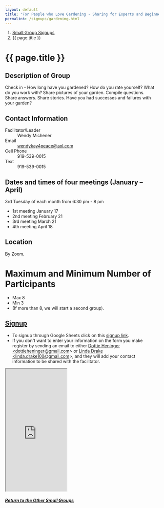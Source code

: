 ```yaml
---
layout: default
title: "For People who Love Gardening - Sharing for Experts and Beginners (by Zoom)"
permalink: /signups/gardening.html
---
```

<nav aria-label="breadcrumb">
  <ol class="breadcrumb">
      <li class="breadcrumb-item"><a class="noIcon" href="{{ site.baseurl }}/small-groups.html">Small Group Signups</a></li>
      <li class="breadcrumb-item active" aria-current="page">{{ page.title }}</li>
  </ol>
</nav>

# {{ page.title }}

## Description of Group
Check in - How long have you gardened? How do you rate yourself? What do you 
work with? Share pictures of your garden. Compile questions.  
Share answers. Share stories. Have you had successes and failures with 
your garden?

## Contact Information
<dl> 
  <dt>Facilitator/Leader</dt>
  <dd>Wendy Michener</dd>
  <dt>Email</dt>
  <dd><a href="mailto:wendykay4peace@aol.com">wendykay4peace@aol.com</a></dd>
  <dt>Cell Phone</dt>
  <dd>919-539-0015</dd>
  <dt>Text</dt>
  <dd>919-539-0015</dd>
</dl>

## Dates and times of four meetings (January – April)
3rd Tuesday of each month from 6:30 pm - 8 pm

- 1st meeting January 17
- 2nd meeting February 21
- 3rd meeting March 21
- 4th meeting April 18

## Location
By Zoom.

# Maximum and Minimum Number of Participants
- Max 8
- Min 3
- (If more than 8, we will start a second group).

## [Signup](https://docs.google.com/spreadsheets/d/1eoVbeAtNKUk8bddU8P58Cf5UIR6_-tRpozMOPuBK_Ww/edit?usp=sharing)
- To signup through Google Sheets click on this [signup link](https://docs.google.com/spreadsheets/d/1eoVbeAtNKUk8bddU8P58Cf5UIR6_-tRpozMOPuBK_Ww/edit?usp=sharing).
- If you don't want to enter your information on the form you make register by 
  sending an email to either <a href='mailto:dottieheninger@gmail.com'>Dottie Heninger &lt;dottieheninger@gmail.com&gt;</a> or 
  <a href='mailto:linda.drake100@gmail.com'>Linda Drake &lt;linda.drake100@gmail.com&gt;</a>, and they will add 
  your contact information to be shared with the facilitator.

<div class="text-center">
  <iframe src="https://docs.google.com/spreadsheets/d/e/2PACX-1vROQ23YkVh_aUTfRRSjot3v94sLNeKHQq8gtI3JT_n8dVHdmtYGhWWgB9WsSq79ueYtzbxEabIu84VZ/pubhtml?gid=198606566&amp;single=true&amp;widget=true&amp;headers=false&amp;range=A2:B11"
  width="200px"
  height="400px">
</iframe>
</div>

<div class="text-center">
  <h5><a href="{{ site.baseurl }}/small-groups.html">Return to the Other Small Groups</a></h5>
</div>

